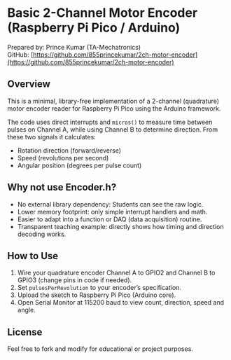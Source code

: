 # Basic 2-Channel Motor Encoder (Raspberry Pi Pico / Arduino)

Prepared by: Prince Kumar (TA-Mechatronics)  
GitHub: [https://github.com/855princekumar/2ch-motor-encoder](https://github.com/855princekumar/2ch-motor-encoder)

## Overview

This is a minimal, library-free implementation of a 2-channel (quadrature) motor encoder reader for Raspberry Pi Pico using the Arduino framework.

The code uses direct interrupts and `micros()` to measure time between pulses on Channel A, while using Channel B to determine direction. From these two signals it calculates:

- Rotation direction (forward/reverse)
- Speed (revolutions per second)
- Angular position (degrees per pulse count)

## Why not use Encoder.h?

- No external library dependency: Students can see the raw logic.
- Lower memory footprint: only simple interrupt handlers and math.
- Easier to adapt into a function or DAQ (data acquisition) routine.
- Transparent teaching example: directly shows how timing and direction decoding works.

## How to Use

1. Wire your quadrature encoder Channel A to GPIO2 and Channel B to GPIO3 (change pins in code if needed).
2. Set `pulsesPerRevolution` to your encoder’s specification.
3. Upload the sketch to Raspberry Pi Pico (Arduino core).
4. Open Serial Monitor at 115200 baud to view count, direction, speed and angle.

## License

Feel free to fork and modify for educational or project purposes.

